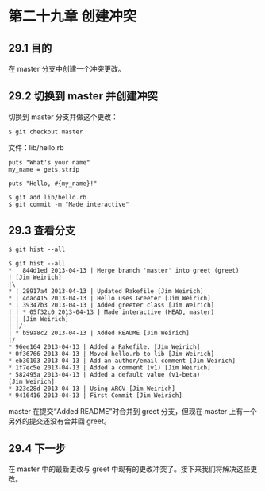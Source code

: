 # 第二十九章 创建冲突

## 29.1 目的

在 master 分支中创建一个冲突更改。

## 29.2 切换到 master 并创建冲突

切换到 master 分支并做这个更改：

```
$ git checkout master
```

文件：lib/hello.rb

```
puts "What's your name"
my_name = gets.strip

puts "Hello, #{my_name}!"
```

```
$ git add lib/hello.rb
$ git commit -m "Made interactive"
```

## 29.3 查看分支

```
$ git hist --all
```

```
$ git hist --all
*   844d1ed 2013-04-13 | Merge branch 'master' into greet (greet)
| [Jim Weirich]
|\
* | 28917a4 2013-04-13 | Updated Rakefile [Jim Weirich]
* | 4dac415 2013-04-13 | Hello uses Greeter [Jim Weirich]
* | 39347b3 2013-04-13 | Added greeter class [Jim Weirich]
| | * 05f32c0 2013-04-13 | Made interactive (HEAD, master)
| | [Jim Weirich]
| |/
| * b59a8c2 2013-04-13 | Added README [Jim Weirich]
|/
* 96ee164 2013-04-13 | Added a Rakefile. [Jim Weirich]
* 0f36766 2013-04-13 | Moved hello.rb to lib [Jim Weirich]
* eb30103 2013-04-13 | Add an author/email comment [Jim Weirich]
* 1f7ec5e 2013-04-13 | Added a comment (v1) [Jim Weirich]
* 582495a 2013-04-13 | Added a default value (v1-beta)
[Jim Weirich]
* 323e28d 2013-04-13 | Using ARGV [Jim Weirich]
* 9416416 2013-04-13 | First Commit [Jim Weirich]
```

master 在提交“Added README”时合并到 greet 分支，但现在 master 上有一个另外的提交还没有合并回 greet。

## 29.4 下一步

在 master 中的最新更改与 greet 中现有的更改冲突了。接下来我们将解决这些更改。